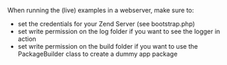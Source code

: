 When running the (live) examples in a webserver, make sure to:
- set the credentials for your Zend Server (see bootstrap.php)
- set write permission on the log folder if you want to see the logger in action
- set write permission on the build folder if you want to use the PackageBuilder class to create a dummy app package




